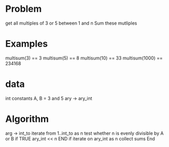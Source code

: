 # Problem
get all multiples of 3 or 5 between 1 and n
Sum these mutliples

# Examples

multisum(3) == 3
multisum(5) == 8
multisum(10) == 33
multisum(1000) == 234168

# data
int
constants A, B = 3 and 5
ary -> ary_int

# Algorithm
arg -> int_to
iterate from 1..int_to as n
test whether n is evenly divisible by A or B
if TRUE
  ary_int << n
END if
iterate on ary_int as n
  collect sums 
End

